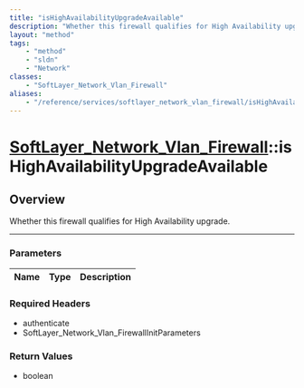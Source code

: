 ```yaml
---
title: "isHighAvailabilityUpgradeAvailable"
description: "Whether this firewall qualifies for High Availability upgrade."
layout: "method"
tags:
    - "method"
    - "sldn"
    - "Network"
classes:
    - "SoftLayer_Network_Vlan_Firewall"
aliases:
    - "/reference/services/softlayer_network_vlan_firewall/isHighAvailabilityUpgradeAvailable"
---
```

# [SoftLayer_Network_Vlan_Firewall](/reference/services/SoftLayer_Network_Vlan_Firewall)::isHighAvailabilityUpgradeAvailable





## Overview 
Whether this firewall qualifies for High Availability upgrade. 

-----

### Parameters 
|Name | Type | Description |
| --- | --- | --- |


### Required Headers
* authenticate
* SoftLayer_Network_Vlan_FirewallInitParameters


### Return Values
* boolean




